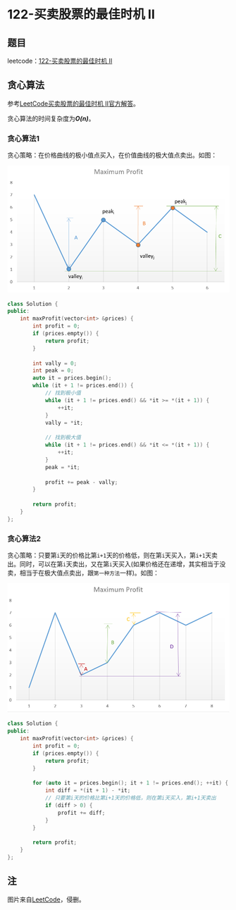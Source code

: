 # 122-买卖股票的最佳时机 II

## 题目

leetcode：[122-买卖股票的最佳时机 II](https://leetcode-cn.com/problems/best-time-to-buy-and-sell-stock-ii/)

## 贪心算法

参考[LeetCode买卖股票的最佳时机 II官方解答](https://leetcode-cn.com/problems/best-time-to-buy-and-sell-stock-ii/solution/)。

贪心算法的时间复杂度为***O(n)***。

### 贪心算法1

贪心策略：在价格曲线的极小值点买入，在价值曲线的极大值点卖出。如图：

![贪心算法1](./greedy1.png)

```c++
class Solution {
public:
    int maxProfit(vector<int> &prices) {
        int profit = 0;
        if (prices.empty()) {
            return profit;
        }
        
        int vally = 0;
        int peak = 0;
        auto it = prices.begin();
        while (it + 1 != prices.end()) {
            // 找到极小值
            while (it + 1 != prices.end() && *it >= *(it + 1)) {
                ++it;
            }
            vally = *it;

            // 找到极大值
            while (it + 1 != prices.end() && *it <= *(it + 1)) {
                ++it;
            }
            peak = *it;

            profit += peak - vally;
        }

        return profit;
    }
};
```

### 贪心算法2

贪心策略：只要第`i`天的价格比第`i+1`天的价格低，则在第`i`天买入，第`i+1`天卖出。同时，可以在第`i`天卖出，又在第`i`天买入(如果价格还在递增，其实相当于没卖，相当于在极大值点卖出，跟`第一种方法`一样)。如图：

![贪心算法2](./greedy2.png)

```c++
class Solution {
public:
    int maxProfit(vector<int> &prices) {
        int profit = 0;
        if (prices.empty()) {
            return profit;
        }

        for (auto it = prices.begin(); it + 1 != prices.end(); ++it) {
            int diff = *(it + 1) - *it;
            // 只要第i天的价格比第i+1天的价格低，则在第i天买入，第i+1天卖出
            if (diff > 0) {
                profit += diff;
            }
        }

        return profit;
    }
};
```

## 注

图片来自[LeetCode](https://leetcode-cn.com/problems/best-time-to-buy-and-sell-stock-ii/solution/)，侵删。